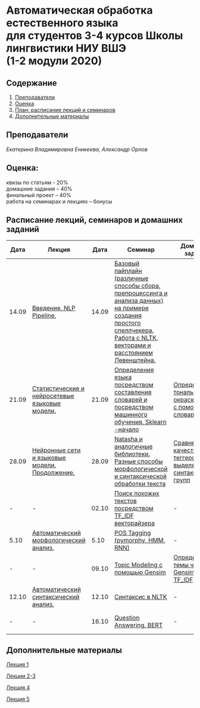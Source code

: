 # Автоматическая обработка естественного языка <br>для студентов 3-4 курсов Школы лингвистики НИУ ВШЭ <br>(1-2 модули 2020)
## Содержание
1. [Преподаватели](#prep)
2. [Оценка](#score)
3. [План: расписание лекций и семинаров](#sched)
4. [Дополнительные материалы](#add)

## Преподаватели<a name="prep"/>
*Екатерина Владимировна Еникеева, Александр Орлов*<br>

## Оценка:<br><a name="score"/>
квизы по статьям - 20%<br>
домашние задания – 40% <br>
финальный проект – 40%<br>
работа на семинарах и лекциях – бонусы<br>

## Расписание лекций, семинаров и домашних заданий<a name="sched"/>
|Дата|Лекция|Дата|Семинар|Домашнее задание|Ридинг|Дедлайн|
|-|-|-|-|-|-|-|
|14.09|[Введение. NLP Pipeline.](https://drive.google.com/file/d/1zIyF08UoEnWzI9iNk18L2XIHrsa_vCpQ/view?usp=sharing)|14.09|[Базовый пайплайн (различные способы сбора, препроцессинга и анализа данных) на примере создания простого спеллчекера. Работа с NLTK, векторами и расстоянием Левенштейна.](seminars/NLP_Seminar_1_pipeline_spellcheck_done.ipynb)||[Neural Language Models](https://web.stanford.edu/~jurafsky/slp3/7.pdf)||
|21.09|[Статистические и нейросетевые  языковые модели.](https://drive.google.com/file/d/1qpyqYzVM9xtgkC1rbHAaBPTGfnwDo4Rm/view?usp=sharing)|21.09|[Определения языка посредством составления словарей и посредством машинного обучения. Sklearn -начало](seminars/NLP2_language_detection_done_ipynb_.ipynb)|[Определение тональной окраски отзыва с помощью словаря](Hometask_1.ipynb)|[Neural Language Models](https://web.stanford.edu/~jurafsky/slp3/7.pdf)|06.10.2020 23:59|
|28.09|[Нейронные сети и языковые модели. Продолжение.](https://drive.google.com/file/d/1VXFr-ZTWfa7dTOh-vz3os4ydqCKI6ZVQ/view?usp=sharing)|28.09|[Natasha и аналогичные библиотеки. Разные способы морфологической и синтаксической обработки текста](seminars/NLP_3_4_Natasha_and_co.ipynb)|[Сравнение качества POS-теггеров и выделение синтаксических групп](hometask_2)|-|13.10.2020 23:59|
|-|-|02.10|[Поиск похожих текстов посредством TF_IDF векторайзера](seminars/NLP_Tf_IDF_done.ipynb)|-|-|-|
|5.10|[Автоматический морфологический анализ.](https://drive.google.com/file/d/1QDn5zELq9x-4nrXsa6W9yLMi-EggMdIt/view?usp=sharing)|5.10|[POS Tagging (pymorphy, HMM, RNN)](seminars/NLP_Pos_tagging_done.ipynb)|-|[NLP Evaluation](http://www.dialog-21.ru/media/1674/49.pdf)|-|
|-|-|09.10|[Topic Modeling с помощью Gensim](https://github.com/named-entity/hse-nlp/blob/master/seminars/NLP_6__Gensim_TopicModeling_Gensim_done.ipynb)|[Определение темы через Gensim и TF_IDF](https://github.com/named-entity/hse-nlp/blob/master/DZ3.ipynb)|-|19.10 23:59|
|12.10|[Автоматический синтаксический анализ.]()|12.10|[Синтаксис в NLTK](https://github.com/named-entity/hse-nlp/blob/master/seminars/NLP__NLTK_SYNTAX_blanked.ipynb)|-|-|-|
|-|-|16.10|[Question Answering. BERT](https://github.com/named-entity/hse-nlp/blob/master/seminars/NLP_Bert_QuestionAnswering.ipynb)|-|[Dependency Parsing](https://www.aclweb.org/anthology/J08-4003.pdf) (reading)|-|

## Дополнительные материалы<a name="add"/>
[Лекция 1](Notes/1-intro.md)

[Лекции 2-3](Notes/2-lm.md)

[Лекция 4](Notes/4-pos.md)

[Лекция 5](Notes/5-parsing.md)
